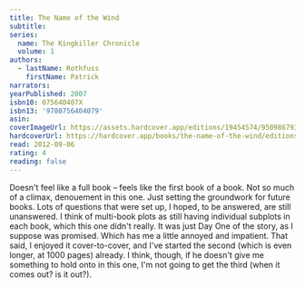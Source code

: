 ```yaml
---
title: The Name of the Wind
subtitle:
series:
  name: The Kingkiller Chronicle
  volume: 1
authors:
  - lastName: Rothfuss
    firstName: Patrick
narrators:
yearPublished: 2007
isbn10: 075640407X
isbn13: '9780756404079'
asin:
coverImageUrl: https://assets.hardcover.app/editions/19454574/9509867934646082.jpg
hardcoverUrl: https://hardcover.app/books/the-name-of-the-wind/editions/19454574
read: 2012-09-06
rating: 4
reading: false
---
```


Doesn't feel like a full book – feels like the first book of a book. Not so much of a climax, denouement in this one. Just setting the groundwork for future books. Lots of questions that were set up, I hoped, to be answered, are still unanswered. I think of multi-book plots as still having individual subplots in each book, which this one didn't really. It was just Day One of the story, as I suppose was promised. Which has me a little annoyed and impatient. That said, I enjoyed it cover-to-cover, and I've started the second (which is even longer, at 1000 pages) already. I think, though, if he doesn't give me something to hold onto in this one, I'm not going to get the third (when it comes out? is it out?).
